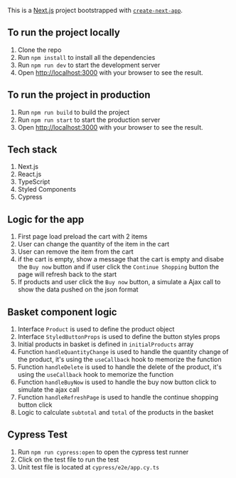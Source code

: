 This is a [Next.js](https://nextjs.org/) project bootstrapped with [`create-next-app`](https://github.com/vercel/next.js/tree/canary/packages/create-next-app).

## To run the project locally

1. Clone the repo
2. Run `npm install` to install all the dependencies
3. Run `npm run dev` to start the development server
4. Open [http://localhost:3000](http://localhost:3000) with your browser to see the result.

## To run the project in production

1. Run `npm run build` to build the project
2. Run `npm run start` to start the production server
3. Open [http://localhost:3000](http://localhost:3000) with your browser to see the result.

## Tech stack

1. Next.js
2. React.js
3. TypeScript
4. Styled Components
5. Cypress

## Logic for the app

1. First page load preload the cart with 2 items
2. User can change the quantity of the item in the cart
3. User can remove the item from the cart
4. if the cart is empty, show a message that the cart is empty and disabe the `Buy now` button and if user click the `Continue Shopping` button the page will refresh back to the start
5. If products and user click the `Buy now` button, a simulate a Ajax call to show the data pushed on the json format

## Basket component logic

1. Interface `Product` is used to define the product object
2. Interface `StyledButtonProps` is used to define the button styles props
3. Initial products in basket is defined in `initialProducts` array
4. Function `handleQuantityChange` is used to handle the quantity change of the product, it's using the `useCallback` hook to memorize the function
5. Function `handleDelete` is used to handle the delete of the product, it's using the `useCallback` hook to memorize the function
6. Function `handleBuyNow` is used to handle the buy now button click to simulate the ajax call
7. Function `handleRefreshPage` is used to handle the continue shopping button click
8. Logic to calculate `subtotal` and `total` of the products in the basket

## Cypress Test

1. Run `npm run cypress:open` to open the cypress test runner
2. Click on the test file to run the test
3. Unit test file is located at `cypress/e2e/app.cy.ts`
